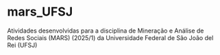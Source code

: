 # mars_UFSJ
Atividades desenvolvidas para a disciplina de Mineração e Análise de Redes Sociais (MARS) (2025/1) da Universidade Federal de São João del Rei (UFSJ)
